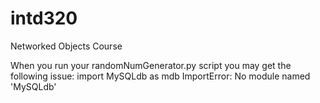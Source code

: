 # intd320
Networked Objects Course


When you run your randomNumGenerator.py script you may get the following issue:
    import MySQLdb as mdb
ImportError: No module named 'MySQLdb'